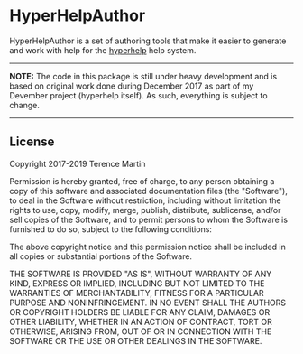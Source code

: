 HyperHelpAuthor
===============

HyperHelpAuthor is a set of authoring tools that make it easier to generate and
work with help for the [hyperhelp](https://github.com/STealthy-and-haSTy/hyperhelpcore)
help system.


-------------------------------------------------------------------------------


**NOTE:** The code in this package is still under heavy development and is
based on original work done during December 2017 as part of my Devember
project (hyperhelp itself). As such, everything is subject to change.


-------------------------------------------------------------------------------


## License ##

Copyright 2017-2019 Terence Martin

Permission is hereby granted, free of charge, to any person obtaining a copy of
this software and associated documentation files (the "Software"), to deal in
the Software without restriction, including without limitation the rights to
use, copy, modify, merge, publish, distribute, sublicense, and/or sell copies
of the Software, and to permit persons to whom the Software is furnished to do
so, subject to the following conditions:

The above copyright notice and this permission notice shall be included in all
copies or substantial portions of the Software.

THE SOFTWARE IS PROVIDED "AS IS", WITHOUT WARRANTY OF ANY KIND, EXPRESS OR
IMPLIED, INCLUDING BUT NOT LIMITED TO THE WARRANTIES OF MERCHANTABILITY,
FITNESS FOR A PARTICULAR PURPOSE AND NONINFRINGEMENT. IN NO EVENT SHALL THE
AUTHORS OR COPYRIGHT HOLDERS BE LIABLE FOR ANY CLAIM, DAMAGES OR OTHER
LIABILITY, WHETHER IN AN ACTION OF CONTRACT, TORT OR OTHERWISE, ARISING FROM,
OUT OF OR IN CONNECTION WITH THE SOFTWARE OR THE USE OR OTHER DEALINGS IN THE
SOFTWARE.
